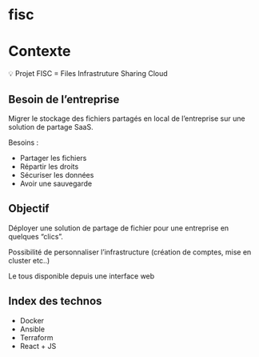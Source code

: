# fisc

# Contexte

<aside>
💡 Projet FISC = Files Infrastruture Sharing Cloud
</aside>

## Besoin de l’entreprise

Migrer le stockage des fichiers partagés en local de l’entreprise sur une solution de partage SaaS.

Besoins :

- Partager les fichiers
- Répartir les droits
- Sécuriser les données
- Avoir une sauvegarde

## Objectif

Déployer une solution de partage de fichier pour une entreprise en quelques “clics”.

Possibilité de personnaliser l’infrastructure (création de comptes, mise en cluster etc..)

Le tous disponible depuis une interface web

## Index des technos

- Docker
- Ansible
- Terraform
- React + JS
